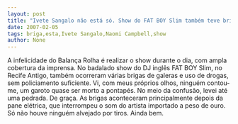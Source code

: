 ```yaml
---
layout: post
title: "Ivete Sangalo não está só. Show do FAT BOY Slim também teve briga de galeras"
date: 2007-02-05
tags: briga,esta,Ivete Sangalo,Naomi Campbell,show
author: None
---
```

A infelicidade do Balança Rolha é realizar o show durante o dia, com ampla cobertura da imprensa.
No badalado show do DJ inglês FAT BOY Slim, no Recife Antigo, também ocorreram várias brigas de galeras e uso de drogas, sem policiamento suficiente. 
Vi, com meus próprios olhos, ninguém contou-me, um garoto quase ser morto a pontapés. No meio da confusão, levei até uma pedrada. De graça.
As brigas aconteceram principalmente depois da pane elétrica, que interrompeu o som do artista importado a peso de ouro.
Só não houve ninguém alvejado por tiros. Ainda bem. 